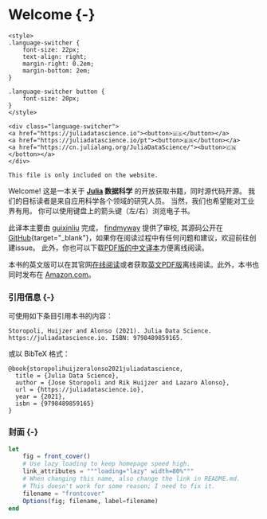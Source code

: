 # Welcome {-}

```{=html}
<style>
.language-switcher {
    font-size: 22px;
    text-align: right;
    margin-right: 0.2em;
    margin-bottom: 2em;
}

.language-switcher button {
    font-size: 20px;
}
</style>

<div class="language-switcher">
<a href="https://juliadatascience.io"><button>🇺🇸</button></a>
<a href="https://juliadatascience.io/pt"><button>🇧🇷</button></a>
<a href="https://cn.julialang.org/JuliaDataScience/"><button>🇨🇳</botton></a>
</div>
```

```{=comment}
This file is only included on the website.
```

Welcome! 这是一本关于 **[Julia](https://julialang.org) 数据科学** 的开放获取书籍，同时源代码开源。
我们的目标读者是来自应用科学各个领域的研究人员。
当然，我们也希望能对工业界有用。
你可以使用键盘上的箭头键（左/右）浏览电子书。

此译本主要由 [guixinliu](https://github.com/guixinliu) 完成， [findmyway](https://github.com/findmyway) 提供了审校, 其源码公开在 [GitHub](https://github.com/JuliaCN/JuliaDataScience){target="_blank"}，如果你在阅读过程中有任何问题和建议，欢迎前往创建issue。 此外，你也可以下载[PDF版的中文译本](https://cn.julialang.org/JuliaDataScience/juliadatascience.pdf)方便离线阅读。

本书的英文版可以在其官网[在线阅读](https://juliadatascience.io/)或者获取[英文PDF版](https://juliadatascience.io/juliadatascience.pdf)离线阅读。此外，本书也同时发布在 [Amazon.com](https://www.amazon.com/dp/B09KMRKQ96/)。


### 引用信息 {-}

可使用如下条目引用本书的内容：

```plaintext
Storopoli, Huijzer and Alonso (2021). Julia Data Science. https://juliadatascience.io. ISBN: 9798489859165.
```

或以 BibTeX 格式：

```plaintext
@book{storopolihuijzeralonso2021juliadatascience,
  title = {Julia Data Science},
  author = {Jose Storopoli and Rik Huijzer and Lazaro Alonso},
  url = {https://juliadatascience.io},
  year = {2021},
  isbn = {9798489859165}
}
```

### 封面 {-}

```jl
let
    fig = front_cover()
    # Use lazy loading to keep homepage speed high.
    link_attributes = """loading="lazy" width=80%"""
    # When changing this name, also change the link in README.md.
    # This doesn't work for some reason; I need to fix it.
    filename = "frontcover"
    Options(fig; filename, label=filename)
end
```

